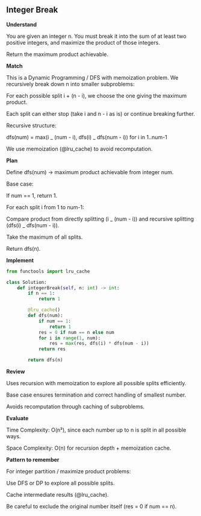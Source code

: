 ## Integer Break

**Understand**

You are given an integer n.
You must break it into the sum of at least two positive integers, and maximize the product of those integers.

Return the maximum product achievable.

**Match**

This is a Dynamic Programming / DFS with memoization problem.
We recursively break down n into smaller subproblems:

For each possible split i + (n - i), we choose the one giving the maximum product.

Each split can either stop (take i and n - i as is) or continue breaking further.

Recursive structure:

dfs(num) = max(i _ (num - i), dfs(i) _ dfs(num - i)) for i in 1..num-1

We use memoization (@lru_cache) to avoid recomputation.

**Plan**

Define dfs(num) → maximum product achievable from integer num.

Base case:

If num == 1, return 1.

For each split i from 1 to num-1:

Compare product from directly splitting (i _ (num - i))
and recursive splitting (dfs(i) _ dfs(num - i)).

Take the maximum of all splits.

Return dfs(n).

**Implement**

```py
from functools import lru_cache

class Solution:
    def integerBreak(self, n: int) -> int:
        if n == 1:
            return 1

        @lru_cache()
        def dfs(num):
            if num == 1:
                return 1
            res = 0 if num == n else num
            for i in range(1, num):
                res = max(res, dfs(i) * dfs(num - i))
            return res

        return dfs(n)
```

**Review**

Uses recursion with memoization to explore all possible splits efficiently.

Base case ensures termination and correct handling of smallest number.

Avoids recomputation through caching of subproblems.

**Evaluate**

Time Complexity: O(n²), since each number up to n is split in all possible ways.

Space Complexity: O(n) for recursion depth + memoization cache.

**Pattern to remember**

For integer partition / maximize product problems:

Use DFS or DP to explore all possible splits.

Cache intermediate results (@lru_cache).

Be careful to exclude the original number itself (res = 0 if num == n).
